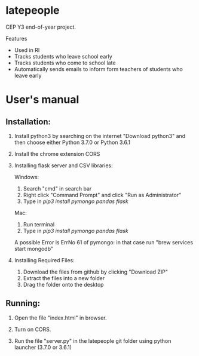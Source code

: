 # latepeople

CEP Y3 end-of-year project. 

Features
- Used in RI
- Tracks students who leave school early
- Tracks students who come to school late
- Automatically sends emails to inform form teachers of students who leave early   

# User's manual

## Installation:

1. Install python3 by searching on the internet "Download python3" and then choose either Python 3.7.0 or Python 3.6.1

2. Install the chrome extension CORS

3. Installing flask server and CSV libraries:
    
    Windows:
    1. Search "cmd" in search bar
    2. Right click "Command Prompt" and click "Run as Administrator"
    3. Type in _pip3 install pymongo pandas flask_

    Mac:
    1. Run terminal
    2. Type in _pip3 install pymongo pandas flask_

    A possible Error is ErrNo 61 of pymongo: in that case run "brew services start mongodb"

4. Installing Required Files:
    1. Download the files from github by clicking "Download ZIP"
    2. Extract the files into a new folder
    3. Drag the folder onto the desktop

## Running:

1. Open the file "index.html" in browser. 

2. Turn on CORS. 

3. Run the file "server.py" in the latepeople git folder using python launcher (3.7.0 or 3.6.1)
